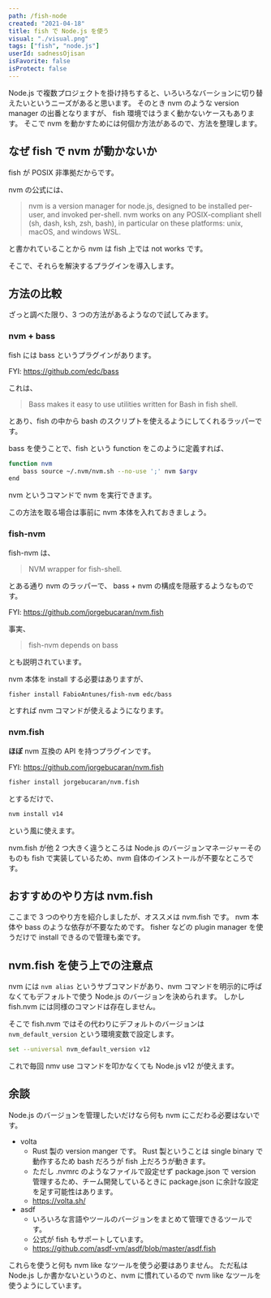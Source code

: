 ```yaml
---
path: /fish-node
created: "2021-04-18"
title: fish で Node.js を使う
visual: "./visual.png"
tags: ["fish", "node.js"]
userId: sadnessOjisan
isFavorite: false
isProtect: false
---
```


Node.js で複数プロジェクトを掛け持ちすると、いろいろなバーションに切り替えたいというニーズがあると思います。
そのとき nvm のような version manager の出番となりますが、 fish 環境ではうまく動かないケースもあります。
そこで nvm を動かすためには何個か方法があるので、方法を整理します。

## なぜ fish で nvm が動かないか

fish が POSIX 非準拠だからです。

nvm の公式には、

> nvm is a version manager for node.js, designed to be installed per-user, and invoked per-shell. nvm works on any POSIX-compliant shell (sh, dash, ksh, zsh, bash), in particular on these platforms: unix, macOS, and windows WSL.

と書かれていることから nvm は fish 上では not works です。

そこで、それらを解決するプラグインを導入します。

## 方法の比較

ざっと調べた限り、3 つの方法があるようなので試してみます。

### nvm + bass

fish には bass というプラグインがあります。

FYI: https://github.com/edc/bass

これは、

> Bass makes it easy to use utilities written for Bash in fish shell.

とあり、fish の中から bash のスクリプトを使えるようにしてくれるラッパーです。

bass を使うことで、fish という function をこのように定義すれば、

```sh
function nvm
    bass source ~/.nvm/nvm.sh --no-use ';' nvm $argv
end
```

nvm というコマンドで nvm を実行できます。

この方法を取る場合は事前に nvm 本体を入れておきましょう。

### fish-nvm

fish-nvm は、

> NVM wrapper for fish-shell.

とある通り nvm のラッパーで、 bass + nvm の構成を隠蔽するようなものです。

FYI: https://github.com/jorgebucaran/nvm.fish

事実、

> fish-nvm depends on bass

とも説明されています。

nvm 本体を install する必要はありますが、

```sh
fisher install FabioAntunes/fish-nvm edc/bass
```

とすれば nvm コマンドが使えるようになります。

### nvm.fish

**ほぼ** nvm 互換の API を持つプラグインです。

FYI: https://github.com/jorgebucaran/nvm.fish

```sh
fisher install jorgebucaran/nvm.fish
```

とするだけで、

```sh
nvm install v14
```

という風に使えます。

nvm.fish が他 2 つ大きく違うところは Node.js のバージョンマネージャーそのものも fish で実装しているため、nvm 自体のインストールが不要なところです。

## おすすめのやり方は nvm.fish

ここまで 3 つのやり方を紹介しましたが、オススメは nvm.fish です。
nvm 本体や bass のような依存が不要なためです。
fisher などの plugin manager を使うだけで install できるので管理も楽です。

## nvm.fish を使う上での注意点

nvm には `nvm alias` というサブコマンドがあり、nvm コマンドを明示的に呼ばなくてもデフォルトで使う Node.js のバージョンを決められます。
しかし fish.nvm には同様のコマンドは存在しません。

そこで fish.nvm ではその代わりにデフォルトのバージョンは`nvm_default_version` という環境変数で設定します。

```sh
set --universal nvm_default_version v12
```

これで毎回 nmv use コマンドを叩かなくても Node.js v12 が使えます。

## 余談

Node.js のバージョンを管理したいだけなら何も nvm にこだわる必要はないです。

- volta
  - Rust 製の version manger です。 Rust 製ということは single binary で動作するため bash だろうが fish 上だろうが動きます。
  - ただし .nvmrc のようなファイルで設定せず package.json で version 管理するため、チーム開発しているときに package.json に余計な設定を足す可能性はあります。
  - https://volta.sh/
- asdf
  - いろいろな言語やツールのバージョンをまとめて管理できるツールです。
  - 公式が fish もサポートしています。
  - https://github.com/asdf-vm/asdf/blob/master/asdf.fish

これらを使うと何も nvm like なツールを使う必要はありません。
ただ私は Node.js しか書かないというのと、nvm に慣れているので nvm like なツールを使うようにしています。
